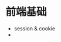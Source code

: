 <!--
 * @Author: xiaowan.chen
 * @Date: 2022-02-07 13:11:39
 * @Description: Do not edit
-->
# 前端基础
 - session & cookie
 - 
